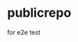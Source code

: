 # publicrepo
for e2e test

























































































































































































































































































































































































































































































































































































































































































































































































































































































































































































































































































































































































































































































































































































































































































































































































































































































































































































































































































































































































































































































































































































































































































































































































































































































































































































































































































































































































































































































































































































































